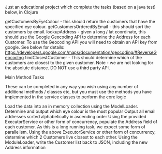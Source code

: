 
Just an educational project which complete the tasks (based on a java test) below, in Clojure

getCustomersByEyeColour - this should return the customers that have the specified eye colour.
getCustomersOrderedByEmail - this should sort the customers by email.
lookupAddress - given a long / lat coordinate, this should use the Google Geocoding API to determine the Address for each Customer. To use the Geocoding API you will need to obtain an API key from google. See below for details: https://developers.google.com/maps/documentation/geocoding/#ReverseGeocoding
findClosestCustomer - This should determine which of the customers are closest to the given customer. Note - we are not looking for the absolute distance. DO NOT use a third party API.

Main Method Tasks

These can be completed in any way you wish using any number of additional methods / classes etc, but you must use the methods you have implemented in the service classes to perform the core logic

Load the data into an in memory collection using the ModelLoader.
Determine and output which eye colour is the most popular
Output all email addresses sorted alphabetically in ascending order
Using the provided ExecutorService or other form of concurrency, populate the Address field of each customer. As this is a long running task, we expect some form of parallelism.
Using the above ExecutorService or other form of concurrency, determine which 2 Customers live closest to each other.
Using the ModuleLoader, write the Customer list back to JSON, including the new Address information
